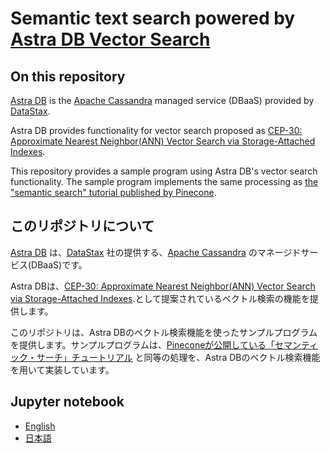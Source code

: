 # Semantic text search powered by [Astra DB Vector Search](https://docs.datastax.com/en/astra-serverless/docs/vector-search/overview.html)

## On this repository

[Astra DB](https://www.datastax.com/jp/products/datastax-astra) is the [Apache Cassandra](https://cassandra.apache.org/_/index.html) managed service (DBaaS) provided by [DataStax](https://www.datastax.com/).

Astra DB provides functionality for vector search proposed as [CEP-30: Approximate Nearest Neighbor(ANN) Vector Search via Storage-Attached Indexes](https://cwiki.apache.org/confluence/display/CASSANDRA/CEP-30%3A+Approximate+Nearest+Neighbor%28ANN%29+Vector+Search+via+Storage-Attached+Indexes).

This repository provides a sample program using Astra DB's vector search functionality. The sample program implements the same processing as [the "semantic search" tutorial published by Pinecone](https://docs.pinecone.io/docs/semantic-text-search).

## このリポジトリについて

[Astra DB](https://www.datastax.com/jp/products/datastax-astra) は、[DataStax](https://www.datastax.com/) 社の提供する、[Apache Cassandra](https://cassandra.apache.org/_/index.html) のマネージドサービス(DBaaS)です。

Astra DBは、[CEP-30: Approximate Nearest Neighbor(ANN) Vector Search via Storage-Attached Indexes](https://cwiki.apache.org/confluence/display/CASSANDRA/CEP-30%3A+Approximate+Nearest+Neighbor%28ANN%29+Vector+Search+via+Storage-Attached+Indexes).として提案されているベクトル検索の機能を提供します。

このリポジトリは、Astra DBのベクトル検索機能を使ったサンプルプログラムを提供します。サンプルプログラムは、[Pineconeが公開している「セマンティック・サーチ」チュートリアル](https://docs.pinecone.io/docs/semantic-text-search) と同等の処理を、Astra DBのベクトル検索機能を用いて実装しています。

## Jupyter notebook

 - [English](./semantic_text_search-en.ipynb)
 - [日本語](./semantic_text_search-ja.ipynb)



